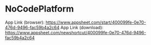 # NoCodePlatform

App Link (browser):  https://www.appsheet.com/start/400099fe-0e70-476d-9496-fac59b4a2c64
App Link (download): https://www.appsheet.com/newshortcut/400099fe-0e70-476d-9496-fac59b4a2c64

